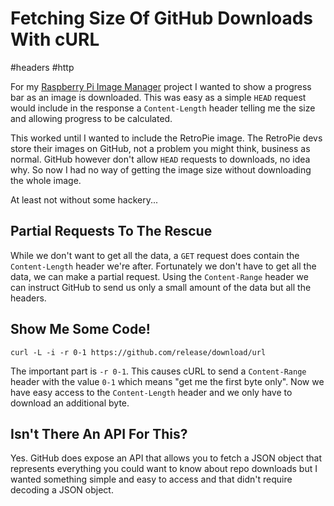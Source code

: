 # Fetching Size Of GitHub Downloads With cURL

#headers
#http


For my [Raspberry Pi Image Manager](https://github.com/moebrowne/RPi-image-manager) project I wanted 
to show a progress bar as an image is downloaded. This was easy as a simple `HEAD` request would 
include in the response a `Content-Length` header telling me the size and allowing progress to be 
calculated.

This worked until I wanted to include the RetroPie image. The RetroPie devs store their images on
GitHub, not a problem you might think, business as normal. GitHub however don't allow `HEAD` 
requests to downloads, no idea why. So now I had no way of getting the image size without downloading
the whole image.

At least not without some hackery...

## Partial Requests To The Rescue

While we don't want to get all the data, a `GET` request does contain the `Content-Length` header
we're after. Fortunately we don't have to get all the data, we can make a partial request. Using
the `Content-Range` header we can instruct GitHub to send us only a small amount of the data but
all the headers.

## Show Me Some Code!

```
curl -L -i -r 0-1 https://github.com/release/download/url
```

The important part is `-r 0-1`. This causes cURL to send a `Content-Range` header with the value `0-1`
which means "get me the first byte only". Now we have easy access to the `Content-Length` header and
we only have to download an additional byte.

## Isn't There An API For This?

Yes. GitHub does expose an API that allows you to fetch a JSON object that represents everything you
could want to know about repo downloads but I wanted something simple and easy to access and that 
didn't require decoding a JSON object.
